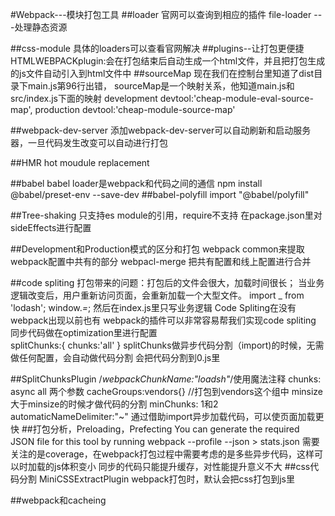 #Webpack---模块打包工具
##loader
官网可以查询到相应的插件
file-loader ---处理静态资源

##css-module
具体的loaders可以查看官网解决
##plugins--让打包更便捷
HTMLWEBPACKplugin:会在打包结束后自动生成一个html文件，并且把打包生成的js文件自动引入到html文件中
##sourceMap
现在我们在控制台里知道了dist目录下main.js第96行出错，
sourceMap是一个映射关系，他知道main.js和src/index.js下面的映射
development devtool:'cheap-module-eval-source-map',
production devtool:'cheap-module-source-map'

##webpack-dev-server
添加webpack-dev-server可以自动刷新和启动服务器，一旦代码发生改变可以自动进行打包

##HMR hot moudule replacement


##babel
babel loader是webpack和代码之间的通信
npm install @babel/preset-env --save-dev
##babel-polyfill
import "@babel/polyfill"



##Tree-shaking
只支持es module的引用，require不支持
在package.json里对sideEffects进行配置

##Development和Production模式的区分和打包
webpack common来提取webpack配置中共有的部分
webpacl-merge 把共有配置和线上配置进行合并

##code spliting
打包带来的问题：打包后的文件会很大，加载时间很长；
当业务逻辑改变后，用户重新访问页面，会重新加载一个大型文件。
import _ from 'lodash';
window._=_;
然后在index.js里只写业务逻辑
Code Spliting在没有webpack出现以前也有
webpack的插件可以非常容易帮我们实现code spliting
同步代码做在optimization里进行配置        
splitChunks:{
            chunks:'all'
        }
splitChunks做异步代码分割（import)的时候，无需做任何配置，会自动做代码分割
会把代码分割到0.js里

##SplitChunksPlugin
/*webpackChunkName:"loadsh"*/使用魔法注释
chunks: async all 两个参数
cacheGroups:vendors{} //打包到vendors这个组中
minsize 大于minsize的时候才做代码的分割
minChunks: 1和2
automaticNameDelimiter:"~"
通过借助import异步加载代码，可以使页面加载更快
##打包分析，Preloading，Prefecting
You can generate the required JSON file for this tool by running webpack --profile --json > stats.json
需要关注的是coverage，在webpack打包过程中需要考虑的是多些异步代码，这样可以时加载的js体积变小
同步的代码只能提升缓存，对性能提升意义不大
##css代码分割
MiniCSSExtractPlugin
webpack打包时，默认会把css打包到js里

##webpack和cacheing



